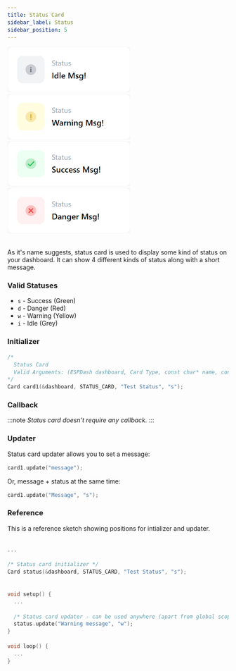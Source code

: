```yaml
---
title: Status Card
sidebar_label: Status
sidebar_position: 5
---
```


<img className="card-preview" src="/img/v4/status-card-idle.png" width="280px" alt="Preview" />
<img className="card-preview" src="/img/v4/status-card-warning.png" width="280px" alt="Preview" />
<img className="card-preview" src="/img/v4/status-card-success.png" width="280px" alt="Preview" />
<img className="card-preview" src="/img/v4/status-card-danger.png" width="280px" alt="Preview" />

<br/>
<br/>

As it's name suggests, status card is used to display some kind of status on your dashboard. It can show 4 different kinds of status along with a short message.

### Valid Statuses

- `s` - Success (Green)
- `d` - Danger (Red)
- `w` - Warning (Yellow)
- `i` - Idle (Grey)

### Initializer

```cpp
/* 
  Status Card
  Valid Arguments: (ESPDash dashboard, Card Type, const char* name, const char* status (optional) )
*/
Card card1(&dashboard, STATUS_CARD, "Test Status", "s");
```

### Callback

:::note
*Status card doesn't require any callback.*
:::

### Updater

Status card updater allows you to set a message:

```cpp
card1.update("message");
```

Or, message + status at the same time:

```cpp
card1.update("Message", "s");
```

### Reference

This is a reference sketch showing positions for intializer and updater.

<!-- A complete dummy sketch showing positions for intializer and updater -->
```cpp

...

/* Status card initializer */
Card status(&dashboard, STATUS_CARD, "Test Status", "s");


void setup() {
  ...

  /* Status card updater - can be used anywhere (apart from global scope) */
  status.update("Warning message", "w");
}

void loop() {
  ...
}

```
